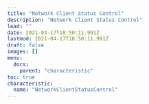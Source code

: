 ```yaml
---
title: "Network Client Status Control"
description: "Network Client Status Control"
lead: ""
date: 2021-04-17T18:50:11.991Z
lastmod: 2021-04-17T18:50:11.991Z
draft: false
images: []
menu:
  docs:
    parent: "characteristic"
toc: true
characteristic:
  name: "NetworkClientStatusControl"
---
```

